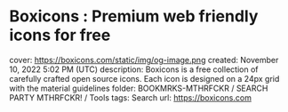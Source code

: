 # Boxicons : Premium web friendly icons for free

cover: https://boxicons.com/static/img/og-image.png
created: November 10, 2022 5:02 PM (UTC)
description: Boxicons is a free collection of carefully crafted open source icons. Each icon is designed on a 24px grid with the material guidelines
folder: BOOKMRKS-MTHRFCKR / SEARCH PARTY MTHRFCKR! / Tools
tags: Search
url: https://boxicons.com